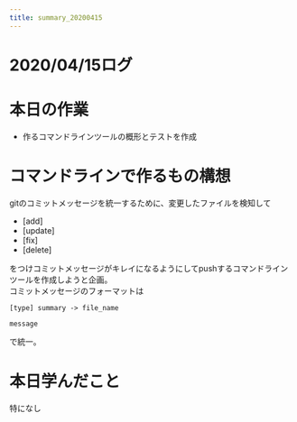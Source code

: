 ```yaml
---
title: summary_20200415
---
```



# 2020/04/15ログ

# 本日の作業

- 作るコマンドラインツールの概形とテストを作成  

# コマンドラインで作るもの構想

gitのコミットメッセージを統一するために、変更したファイルを検知して

- [add]  
- [update]  
- [fix]  
- [delete]  

をつけコミットメッセージがキレイになるようにしてpushするコマンドラインツールを作成しようと企画。  
コミットメッセージのフォーマットは

```
[type] summary -> file_name

message
```

で統一。

# 本日学んだこと

特になし
